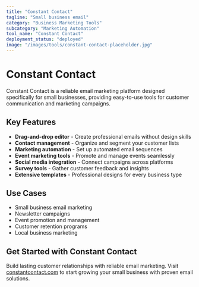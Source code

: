 ```yaml
---
title: "Constant Contact"
tagline: "Small business email"
category: "Business Marketing Tools"
subcategory: "Marketing Automation"
tool_name: "Constant Contact"
deployment_status: "deployed"
image: "/images/tools/constant-contact-placeholder.jpg"
---
```


# Constant Contact

Constant Contact is a reliable email marketing platform designed specifically for small businesses, providing easy-to-use tools for customer communication and marketing campaigns.

## Key Features

- **Drag-and-drop editor** - Create professional emails without design skills
- **Contact management** - Organize and segment your customer lists
- **Marketing automation** - Set up automated email sequences
- **Event marketing tools** - Promote and manage events seamlessly
- **Social media integration** - Connect campaigns across platforms
- **Survey tools** - Gather customer feedback and insights
- **Extensive templates** - Professional designs for every business type

## Use Cases

- Small business email marketing
- Newsletter campaigns
- Event promotion and management
- Customer retention programs
- Local business marketing

## Get Started with Constant Contact

Build lasting customer relationships with reliable email marketing. Visit [constantcontact.com](https://www.constantcontact.com) to start growing your small business with proven email solutions.